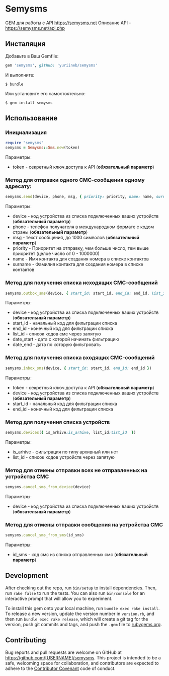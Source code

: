 # Semysms
GEM для работы с API https://semysms.net
Описание API - https://semysms.net/api.php

## Инсталяция

Добавьте в Ваш Gemfile:

```ruby
gem 'semysms', github: 'yuriineb/semysms'
```

И выполните:

    $ bundle

Или установите его самостоятельно:

    $ gem install semysms

## Использование
### Инициализация
```ruby
require "semysms"
semysms = Semysms::Sms.new(token)
```
Параметры:

- token - секретный ключ доступа к API (**обязательный параметр**)

### Метод для отправки одного СМС-сообщения одному адресату:
```ruby
semysms.send(device, phone, msg, { priority: priority, name: name, surname: surname })
```

Параметры:

- device - код устройства из списка подключенных ваших устройств (**обязательный параметр**)
- phone - телефон получателя в международном формате с кодом страны (**обязательный параметр**)
- msg - текст сообщения, до 1000 символов (**обязательный параметр**)
- priority - Приоритет на отправку, чем больше число, тем выше приоритет (целое число от 0 - 1000000)
- name - Имя контакта для создания номера в списке контактов
- surname - Фамилия контакта для создания номера в списке контактов


### Метод для получения списка исходящих СМС-сообщений
```ruby
semysms.outbox_sms(device, { start_id: start_id, end_id: end_id, list_id: list_id, date_start: date_start, date_end: date_end })
```

Параметры:

- device - код устройства из списка подключенных ваших устройств (**обязательный параметр**)
- start_id - начальный код для фильтрации списка
- end_id - конечный код для фильтрации списка
- list_id - список кодов смс через запятую
- date_start - дата с которой начинать фильтрацию
- date_end - дата по которую фильтровать

### Метод для получения списка входящих СМС-сообщений
```ruby
semysms.inbox_sms(device, { start_id: start_id, end_id: end_id })
```

Параметры:

- token - секретный ключ доступа к API (**обязательный параметр**)
- device - код устройства из списка подключенных ваших устройств (**обязательный параметр**)
- start_id - начальный код для фильтрации списка
- end_id - конечный код для фильтрации списка

### Метод для получения списка устройств
```ruby
semysms.devices({ is_arhive:is_arhive, list_id:list_id  })
```

Параметры:

- is_arhive - фильтрация по типу архивный или нет
- list_id - список кодов устройств через запятую

### Метод для отмены отправки всех не отправленных на устройства СМС

```ruby
semysms.cancel_sms_from_device(device)
```

Параметры:

- device - код устройства из списка подключенных ваших устройств (**обязательный параметр**)

### Метод для отмены отправки сообщения на устройства СМС

```ruby
semysms.cancel_sms_from_sms(id_sms)
```

Параметры:

- id_sms - код смс из списка отправленных смс (**обязательный параметр**)


## Development

After checking out the repo, run `bin/setup` to install dependencies. Then, run `rake false` to run the tests. You can also run `bin/console` for an interactive prompt that will allow you to experiment.

To install this gem onto your local machine, run `bundle exec rake install`. To release a new version, update the version number in `version.rb`, and then run `bundle exec rake release`, which will create a git tag for the version, push git commits and tags, and push the `.gem` file to [rubygems.org](https://rubygems.org).

## Contributing

Bug reports and pull requests are welcome on GitHub at https://github.com/[USERNAME]/semysms. This project is intended to be a safe, welcoming space for collaboration, and contributors are expected to adhere to the [Contributor Covenant](contributor-covenant.org) code of conduct.

